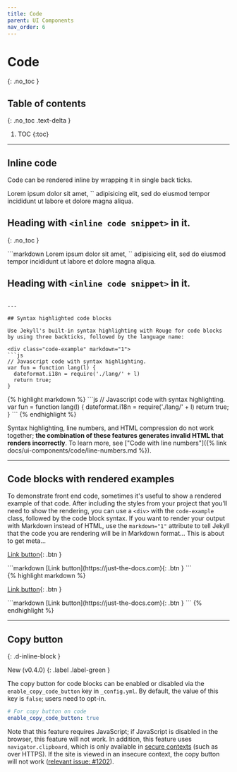 ```yaml
---
title: Code
parent: UI Components
nav_order: 6
---
```


# Code
{: .no_toc }

## Table of contents
{: .no_toc .text-delta }

1. TOC
{:toc}

---

## Inline code

Code can be rendered inline by wrapping it in single back ticks.

<div class="code-example" markdown="1">
Lorem ipsum dolor sit amet, `<inline code snippet>` adipisicing elit, sed do eiusmod tempor incididunt ut labore et dolore magna aliqua.

## Heading with `<inline code snippet>` in it.
{: .no_toc }
</div>
```markdown
Lorem ipsum dolor sit amet, `<inline code snippet>` adipisicing elit, sed do eiusmod tempor incididunt ut labore et dolore magna aliqua.

## Heading with `<inline code snippet>` in it.
```

---

## Syntax highlighted code blocks

Use Jekyll's built-in syntax highlighting with Rouge for code blocks by using three backticks, followed by the language name:

<div class="code-example" markdown="1">
```js
// Javascript code with syntax highlighting.
var fun = function lang(l) {
  dateformat.i18n = require('./lang/' + l)
  return true;
}
```
</div>
{% highlight markdown %}
```js
// Javascript code with syntax highlighting.
var fun = function lang(l) {
  dateformat.i18n = require('./lang/' + l)
  return true;
}
```
{% endhighlight %}

Syntax highlighting, line numbers, and HTML compression do not work together; **the combination of these features generates invalid HTML that renders incorrectly**. To learn more, see ["Code with line numbers"]({% link docs/ui-components/code/line-numbers.md %}).

---

## Code blocks with rendered examples

To demonstrate front end code, sometimes it's useful to show a rendered example of that code. After including the styles from your project that you'll need to show the rendering, you can use a `<div>` with the `code-example` class, followed by the code block syntax. If you want to render your output with Markdown instead of HTML, use the `markdown="1"` attribute to tell Jekyll that the code you are rendering will be in Markdown format... This is about to get meta...

<div class="code-example" markdown="1">

<div class="code-example" markdown="1">

[Link button](https://just-the-docs.com){: .btn }

</div>
```markdown
[Link button](https://just-the-docs.com){: .btn }
```

</div>
{% highlight markdown %}
<div class="code-example" markdown="1">

[Link button](https://just-the-docs.com){: .btn }

</div>
```markdown
[Link button](https://just-the-docs.com){: .btn }
```
{% endhighlight %}

---

## Copy button
{: .d-inline-block }

New (v0.4.0)
{: .label .label-green }

The copy button for code blocks can be enabled or disabled via the `enable_copy_code_button` key in `_config.yml`. By default, the value of this key is `false`; users need to opt-in.

```yaml
# For copy button on code
enable_copy_code_button: true
```

Note that this feature requires JavaScript; if JavaScript is disabled in the browser, this feature will not work. In addition, this feature uses `navigator.clipboard`, which is only available in [secure contexts](https://developer.mozilla.org/en-US/docs/Web/Security/Secure_Contexts) (such as over HTTPS). If the site is viewed in an insecure context, the copy button will not work ([relevant issue: #1202](https://github.com/just-the-docs/just-the-docs/issues/1202)).
